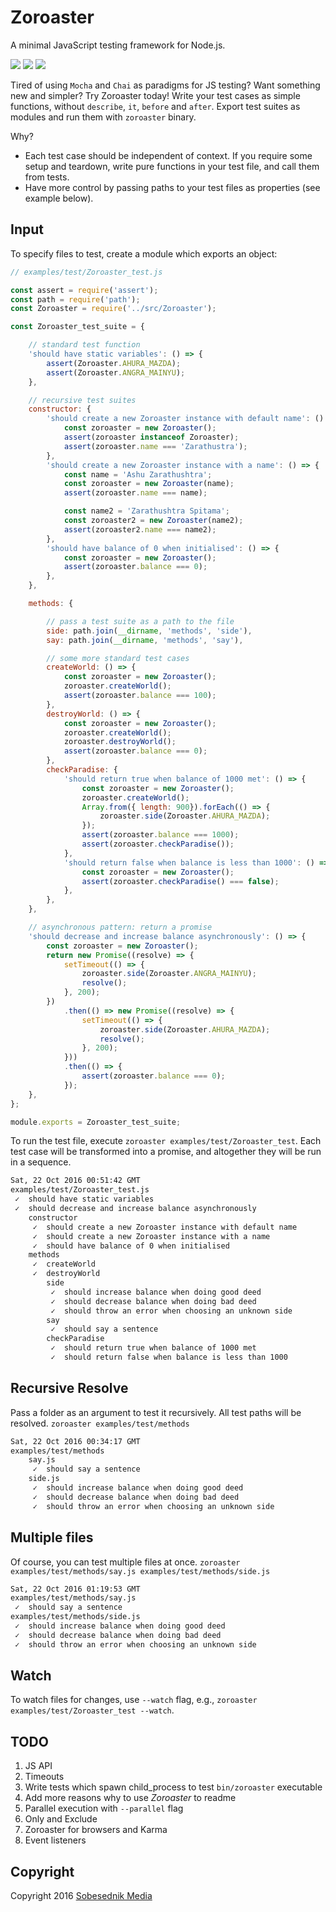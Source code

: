 # Zoroaster
A minimal JavaScript testing framework for Node.js.

[![](https://files.sobesednik.media/movflamecolumn.gif)](https://zoroaster.co.uk)
[![](https://files.sobesednik.media/movzcard.gif)](http://www.crystalinks.com/zoroaster.html)
[![](https://files.sobesednik.media/movflamecolumn.gif)](https://sobesednik.media)

Tired of using `Mocha` and `Chai` as paradigms for JS testing? Want something new and simpler?
Try Zoroaster today!
Write your test cases as simple functions, without `describe`, `it`, `before` and `after`.
Export test suites as modules and run them with `zoroaster` binary.

Why?

- Each test case should be independent of context. If you require some setup and teardown,
write pure functions in your test file, and call them from tests.
- Have more control by passing paths to your test files as properties (see example below).

## Input
To specify files to test, create a module which exports an object:
```js
// examples/test/Zoroaster_test.js

const assert = require('assert');
const path = require('path');
const Zoroaster = require('../src/Zoroaster');

const Zoroaster_test_suite = {

    // standard test function
    'should have static variables': () => {
        assert(Zoroaster.AHURA_MAZDA);
        assert(Zoroaster.ANGRA_MAINYU);
    },

    // recursive test suites
    constructor: {
        'should create a new Zoroaster instance with default name': () => {
            const zoroaster = new Zoroaster();
            assert(zoroaster instanceof Zoroaster);
            assert(zoroaster.name === 'Zarathustra');
        },
        'should create a new Zoroaster instance with a name': () => {
            const name = 'Ashu Zarathushtra';
            const zoroaster = new Zoroaster(name);
            assert(zoroaster.name === name);

            const name2 = 'Zarathushtra Spitama';
            const zoroaster2 = new Zoroaster(name2);
            assert(zoroaster2.name === name2);
        },
        'should have balance of 0 when initialised': () => {
            const zoroaster = new Zoroaster();
            assert(zoroaster.balance === 0);
        },
    },

    methods: {

        // pass a test suite as a path to the file
        side: path.join(__dirname, 'methods', 'side'),
        say: path.join(__dirname, 'methods', 'say'),

        // some more standard test cases
        createWorld: () => {
            const zoroaster = new Zoroaster();
            zoroaster.createWorld();
            assert(zoroaster.balance === 100);
        },
        destroyWorld: () => {
            const zoroaster = new Zoroaster();
            zoroaster.createWorld();
            zoroaster.destroyWorld();
            assert(zoroaster.balance === 0);
        },
        checkParadise: {
            'should return true when balance of 1000 met': () => {
                const zoroaster = new Zoroaster();
                zoroaster.createWorld();
                Array.from({ length: 900}).forEach(() => {
                    zoroaster.side(Zoroaster.AHURA_MAZDA);
                });
                assert(zoroaster.balance === 1000);
                assert(zoroaster.checkParadise());
            },
            'should return false when balance is less than 1000': () => {
                const zoroaster = new Zoroaster();
                assert(zoroaster.checkParadise() === false);
            },
        },
    },

    // asynchronous pattern: return a promise
    'should decrease and increase balance asynchronously': () => {
        const zoroaster = new Zoroaster();
        return new Promise((resolve) => {
            setTimeout(() => {
                zoroaster.side(Zoroaster.ANGRA_MAINYU);
                resolve();
            }, 200);
        })
            .then(() => new Promise((resolve) => {
                setTimeout(() => {
                    zoroaster.side(Zoroaster.AHURA_MAZDA);
                    resolve();
                }, 200);
            }))
            .then(() => {
                assert(zoroaster.balance === 0);
            });
    },
};

module.exports = Zoroaster_test_suite;
```

To run the test file, execute `zoroaster examples/test/Zoroaster_test`. Each test case will be
transformed into a promise, and altogether they will be run in a sequence.

```bash
Sat, 22 Oct 2016 00:51:42 GMT
examples/test/Zoroaster_test.js
 ✓  should have static variables
 ✓  should decrease and increase balance asynchronously
    constructor
     ✓  should create a new Zoroaster instance with default name
     ✓  should create a new Zoroaster instance with a name
     ✓  should have balance of 0 when initialised
    methods
     ✓  createWorld
     ✓  destroyWorld
        side
         ✓  should increase balance when doing good deed
         ✓  should decrease balance when doing bad deed
         ✓  should throw an error when choosing an unknown side
        say
         ✓  should say a sentence
        checkParadise
         ✓  should return true when balance of 1000 met
         ✓  should return false when balance is less than 1000
```

## Recursive Resolve
Pass a folder as an argument to test it recursively. All test paths will be resolved.
`zoroaster examples/test/methods`
```bash
Sat, 22 Oct 2016 00:34:17 GMT
examples/test/methods
    say.js
     ✓  should say a sentence
    side.js
     ✓  should increase balance when doing good deed
     ✓  should decrease balance when doing bad deed
     ✓  should throw an error when choosing an unknown side
```

## Multiple files
Of course, you can test multiple files at once.
`zoroaster examples/test/methods/say.js examples/test/methods/side.js`

```bash
Sat, 22 Oct 2016 01:19:53 GMT
examples/test/methods/say.js
 ✓  should say a sentence
examples/test/methods/side.js
 ✓  should increase balance when doing good deed
 ✓  should decrease balance when doing bad deed
 ✓  should throw an error when choosing an unknown side
```

## Watch
To watch files for changes, use `--watch` flag, e.g.,
`zoroaster examples/test/Zoroaster_test --watch`.

## TODO
1. JS API
2. Timeouts
3. Write tests which spawn child_process to test `bin/zoroaster` executable
4. Add more reasons why to use _Zoroaster_ to readme
5. Parallel execution with `--parallel` flag
6. Only and Exclude
7. Zoroaster for browsers and Karma
8. Event listeners

## Copyright
Copyright 2016 [Sobesednik Media](https://sobesednik.media)
